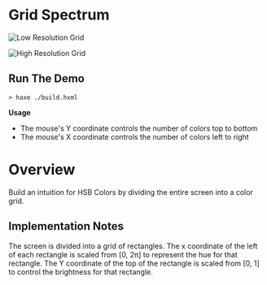 # Grid Spectrum

![Low Resolution Grid](https://github.com/BradLyman/learn_you_a_heaps/blob/master/P1-Color/2-grid-spectrum/Screenshot1.png)

![High Resolution Grid](https://github.com/BradLyman/learn_you_a_heaps/blob/master/P1-Color/2-grid-spectrum/Screenshot2.png)

## Run The Demo

```
> haxe ./build.hxml
```

**Usage**

* The mouse's Y coordinate controls the number of colors top to bottom
* The mouse's X coordinate controls the number of colors left to right

# Overview

Build an intuition for HSB Colors by dividing the entire screen into a color grid.

## Implementation Notes

The screen is divided into a grid of rectangles. The x coordinate of the left
of each rectangle is scaled from [0, 2π] to represent the hue for that
rectangle. The Y coordinate of the top of the rectangle is scaled from [0, 1] to control 
the brightness for that rectangle.
